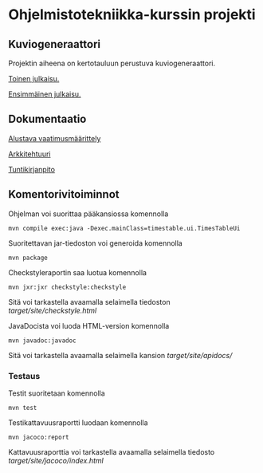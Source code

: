 # Ohjelmistotekniikka-kurssin projekti
## Kuviogeneraattori
Projektin aiheena on kertotauluun perustuva kuviogeneraattori.

[Toinen julkaisu.](https://github.com/vikketii/ot-harjoitustyo/releases/tag/viikko6)

[Ensimmäinen julkaisu.](https://github.com/vikketii/ot-harjoitustyo/releases/tag/viikko5)

## Dokumentaatio

[Alustava vaatimusmäärittely](https://github.com/vikketii/ot-harjoitustyo/blob/master/dokumentaatio/vaatimusmaarittely.md)

[Arkkitehtuuri](https://github.com/vikketii/ot-harjoitustyo/blob/master/dokumentaatio/arkkitehtuuri.md)

[Tuntikirjanpito](https://github.com/vikketii/ot-harjoitustyo/blob/master/dokumentaatio/tuntikirjanpito.md)


## Komentorivitoiminnot

Ohjelman voi suorittaa pääkansiossa komennolla
```
mvn compile exec:java -Dexec.mainClass=timestable.ui.TimesTableUi
```

Suoritettavan jar-tiedoston voi generoida komennolla
```
mvn package
```

Checkstyleraportin saa luotua komennolla
```
mvn jxr:jxr checkstyle:checkstyle
```

Sitä voi tarkastella avaamalla selaimella tiedoston _target/site/checkstyle.html_

JavaDocista voi luoda HTML-version komennolla
```
mvn javadoc:javadoc
```

Sitä voi tarkastella avaamalla selaimella kansion _target/site/apidocs/_

### Testaus

Testit suoritetaan komennolla

```
mvn test
```

Testikattavuusraportti luodaan komennolla

```
mvn jacoco:report
```

Kattavuusraporttia voi tarkastella avaamalla selaimella tiedosto _target/site/jacoco/index.html_
